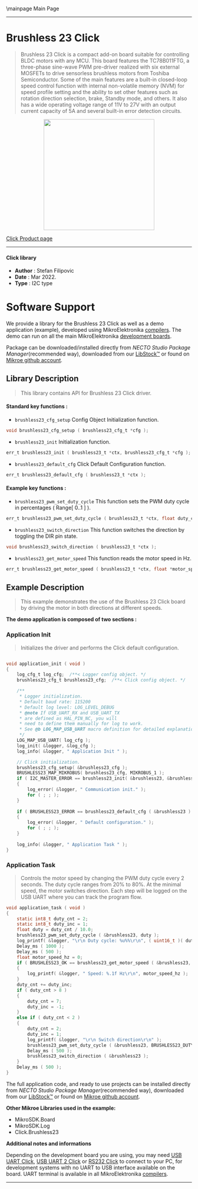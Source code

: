 \mainpage Main Page

---
# Brushless 23 Click

> Brushless 23 Click is a compact add-on board suitable for controlling BLDC motors with any MCU. This board features the TC78B011FTG, a three-phase sine-wave PWM pre-driver realized with six external MOSFETs to drive sensorless brushless motors from Toshiba Semiconductor. Some of the main features are a built-in closed-loop speed control function with internal non-volatile memory (NVM) for speed profile setting and the ability to set other features such as rotation direction selection, brake, Standby mode, and others. It also has a wide operating voltage range of 11V to 27V with an output current capacity of 5A and several built-in error detection circuits.

<p align="center">
  <img src="https://download.mikroe.com/images/click_for_ide/brushless23_click.png" height=300px>
</p>

[Click Product page](https://www.mikroe.com/brushless-23-click)

---


#### Click library

- **Author**        : Stefan Filipovic
- **Date**          : Mar 2022.
- **Type**          : I2C type


# Software Support

We provide a library for the Brushless 23 Click
as well as a demo application (example), developed using MikroElektronika
[compilers](https://www.mikroe.com/necto-studio).
The demo can run on all the main MikroElektronika [development boards](https://www.mikroe.com/development-boards).

Package can be downloaded/installed directly from *NECTO Studio Package Manager*(recommended way), downloaded from our [LibStock&trade;](https://libstock.mikroe.com) or found on [Mikroe github account](https://github.com/MikroElektronika/mikrosdk_click_v2/tree/master/clicks).

## Library Description

> This library contains API for Brushless 23 Click driver.

#### Standard key functions :

- `brushless23_cfg_setup` Config Object Initialization function.
```c
void brushless23_cfg_setup ( brushless23_cfg_t *cfg );
```

- `brushless23_init` Initialization function.
```c
err_t brushless23_init ( brushless23_t *ctx, brushless23_cfg_t *cfg );
```

- `brushless23_default_cfg` Click Default Configuration function.
```c
err_t brushless23_default_cfg ( brushless23_t *ctx );
```

#### Example key functions :

- `brushless23_pwm_set_duty_cycle` This function sets the PWM duty cycle in percentages ( Range[ 0..1 ] ).
```c
err_t brushless23_pwm_set_duty_cycle ( brushless23_t *ctx, float duty_cycle );
```

- `brushless23_switch_direction` This function switches the direction by toggling the DIR pin state.
```c
void brushless23_switch_direction ( brushless23_t *ctx );
```

- `brushless23_get_motor_speed` This function reads the motor speed in Hz.
```c
err_t brushless23_get_motor_speed ( brushless23_t *ctx, float *motor_speed_hz );
```

## Example Description

> This example demonstrates the use of the Brushless 23 Click board by driving the motor in both directions at different speeds.

**The demo application is composed of two sections :**

### Application Init

> Initializes the driver and performs the Click default configuration.

```c

void application_init ( void )
{
    log_cfg_t log_cfg;  /**< Logger config object. */
    brushless23_cfg_t brushless23_cfg;  /**< Click config object. */

    /** 
     * Logger initialization.
     * Default baud rate: 115200
     * Default log level: LOG_LEVEL_DEBUG
     * @note If USB_UART_RX and USB_UART_TX 
     * are defined as HAL_PIN_NC, you will 
     * need to define them manually for log to work. 
     * See @b LOG_MAP_USB_UART macro definition for detailed explanation.
     */
    LOG_MAP_USB_UART( log_cfg );
    log_init( &logger, &log_cfg );
    log_info( &logger, " Application Init " );

    // Click initialization.
    brushless23_cfg_setup( &brushless23_cfg );
    BRUSHLESS23_MAP_MIKROBUS( brushless23_cfg, MIKROBUS_1 );
    if ( I2C_MASTER_ERROR == brushless23_init( &brushless23, &brushless23_cfg ) ) 
    {
        log_error( &logger, " Communication init." );
        for ( ; ; );
    }
    
    if ( BRUSHLESS23_ERROR == brushless23_default_cfg ( &brushless23 ) )
    {
        log_error( &logger, " Default configuration." );
        for ( ; ; );
    }
    
    log_info( &logger, " Application Task " );
}

```

### Application Task

> Controls the motor speed by changing the PWM duty cycle every 2 seconds.
The duty cycle ranges from 20% to 80%. At the minimal speed, the motor switches direction.
Each step will be logged on the USB UART where you can track the program flow.

```c
void application_task ( void )
{
    static int8_t duty_cnt = 2;
    static int8_t duty_inc = 1;
    float duty = duty_cnt / 10.0;
    brushless23_pwm_set_duty_cycle ( &brushless23, duty );
    log_printf( &logger, "\r\n Duty cycle: %u%%\r\n", ( uint16_t )( duty_cnt * 10 ) );
    Delay_ms ( 1000 );
    Delay_ms ( 500 );
    float motor_speed_hz = 0;
    if ( BRUSHLESS23_OK == brushless23_get_motor_speed ( &brushless23, &motor_speed_hz ) )
    {
        log_printf( &logger, " Speed: %.1f Hz\r\n", motor_speed_hz );
    }
    duty_cnt += duty_inc;
    if ( duty_cnt > 8 ) 
    {
        duty_cnt = 7;
        duty_inc = -1;
    }
    else if ( duty_cnt < 2 ) 
    {
        duty_cnt = 2;
        duty_inc = 1;
        log_printf( &logger, "\r\n Switch direction\r\n" );
        brushless23_pwm_set_duty_cycle ( &brushless23, BRUSHLESS23_DUTY_CYCLE_MIN_PCT );
        Delay_ms ( 500 );
        brushless23_switch_direction ( &brushless23 );
    }
    Delay_ms ( 500 );
}
```

The full application code, and ready to use projects can be installed directly from *NECTO Studio Package Manager*(recommended way), downloaded from our [LibStock&trade;](https://libstock.mikroe.com) or found on [Mikroe github account](https://github.com/MikroElektronika/mikrosdk_click_v2/tree/master/clicks).

**Other Mikroe Libraries used in the example:**

- MikroSDK.Board
- MikroSDK.Log
- Click.Brushless23

**Additional notes and informations**

Depending on the development board you are using, you may need
[USB UART Click](https://www.mikroe.com/usb-uart-click),
[USB UART 2 Click](https://www.mikroe.com/usb-uart-2-click) or
[RS232 Click](https://www.mikroe.com/rs232-click) to connect to your PC, for
development systems with no UART to USB interface available on the board. UART
terminal is available in all MikroElektronika
[compilers](https://shop.mikroe.com/compilers).

---
